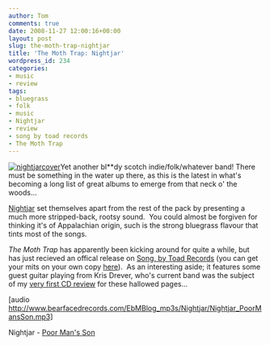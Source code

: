 ```yaml
---
author: Tom
comments: true
date: 2008-11-27 12:00:16+00:00
layout: post
slug: the-moth-trap-nightjar
title: 'The Moth Trap: Nightjar'
wordpress_id: 234
categories:
- music
- review
tags:
- bluegrass
- folk
- music
- Nightjar
- review
- song by toad records
- The Moth Trap
---
```


[![nightjarcover](http://eatenbymonsters.files.wordpress.com/2008/11/nightjarcover.jpg?w=300)](http://eatenbymonsters.files.wordpress.com/2008/11/nightjarcover.jpg)Yet another bl**dy scotch indie/folk/whatever band! There must be something in the water up there, as this is the latest in what's becoming a long list of great albums to emerge from that neck o' the woods...

[Nightjar](http://www.myspace.com/nightjarnightjar) set themselves apart from the rest of the pack by presenting a much more stripped-back, rootsy sound.  You could almost be forgiven for thinking it's of Appalachian origin, such is the strong bluegrass flavour that tints most of the songs.

_The Moth Trap_ has apparently been kicking around for quite a while, but has just recieved an offical release on [Song, by Toad Records](http://songbytoadrecords.com/) (you can get your mits on your own copy [here](http://songbytoadrecords.com/2008/11/nightjar-the-moth-trap/)).  As an interesting aside; it features some guest guitar playing from Kris Drever, who's current band was the subject of my [very first CD review](http://eatenbymonsters.wordpress.com/2008/10/18/drever-mccusker-woomble-before-the-ruin/) for these hallowed pages...

[audio http://www.bearfacedrecords.com/EbMBlog_mp3s/Nightjar/Nightjar_PoorMansSon.mp3]

Nightjar - [Poor Man's Son](http://www.bearfacedrecords.com/EbMBlog_mp3s/Nightjar/Nightjar_PoorMansSon.mp3)
